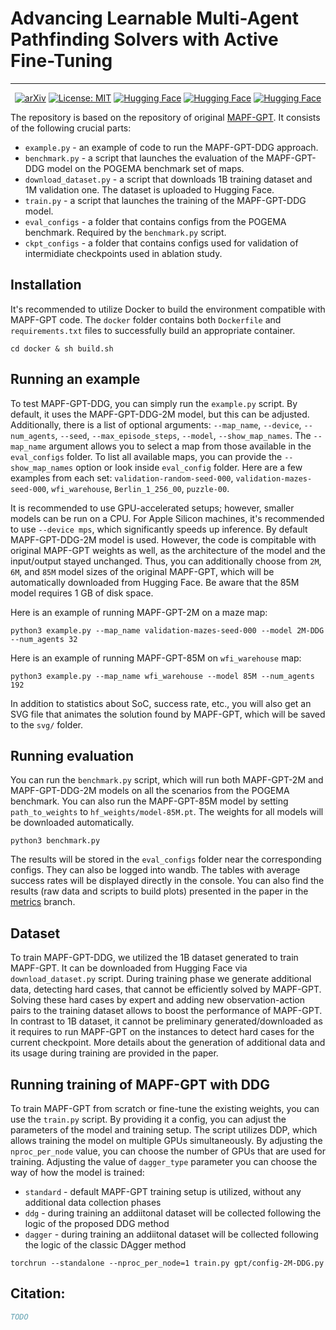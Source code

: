 # Advancing Learnable Multi-Agent Pathfinding Solvers with Active Fine-Tuning



<div align="center" dir="auto">

---
[![arXiv](https://img.shields.io/badge/arXiv-2506.23793-b31b1b.svg)](https://arxiv.org/abs/2506.23793)
[![License: MIT](https://img.shields.io/badge/License-MIT-blue.svg)](https://github.com/CognitiveAISystems/MAPF-GPT-DDG/blob/main/LICENSE)
[![Hugging Face](https://img.shields.io/badge/Weights-MAPF--GPT-blue?logo=huggingface)](https://huggingface.co/aandreychuk/MAPF-GPT/tree/main)
[![Hugging Face](https://img.shields.io/badge/Dataset-MAPF--GPT-blue?logo=huggingface)](https://huggingface.co/datasets/aandreychuk/MAPF-GPT/tree/main)
[![Hugging Face](https://img.shields.io/badge/Dataset-MAPF--GPT--DDG-blue?logo=huggingface)](https://huggingface.co/datasets/aandreychuk/MAPF-GPT-DDG/tree/main)
</div>

The repository is based on the repository of original [MAPF-GPT](https://github.com/CognitiveAISystems/MAPF-GPT). It consists of the following crucial parts:

- `example.py` - an example of code to run the MAPF-GPT-DDG approach.
- `benchmark.py` - a script that launches the evaluation of the MAPF-GPT-DDG model on the POGEMA benchmark set of maps.
- `download_dataset.py` - a script that downloads 1B training dataset and 1M validation one. The dataset is uploaded to Hugging Face.
- `train.py` - a script that launches the training of the MAPF-GPT-DDG model.
- `eval_configs` - a folder that contains configs from the POGEMA benchmark. Required by the `benchmark.py` script.
- `ckpt_configs` - a folder that contains configs used for validation of intermidiate checkpoints used in ablation study.

## Installation

It's recommended to utilize Docker to build the environment compatible with MAPF-GPT code. The `docker` folder contains both `Dockerfile` and `requirements.txt` files to successfully build an appropriate container.

```
cd docker & sh build.sh
```

## Running an example

To test MAPF-GPT-DDG, you can simply run the `example.py` script. By default, it uses the MAPF-GPT-DDG-2M model, but this can be adjusted.  
Additionally, there is a list of optional arguments: `--map_name`, `--device`, `--num_agents`, `--seed`, `--max_episode_steps`, `--model`, `--show_map_names`. The `--map_name` argument allows you to select a map from those available in the `eval_configs` folder. To list all available maps, you can provide the `--show_map_names` option or look inside `eval_config` folder. Here are a few examples from each set: `validation-random-seed-000`, `validation-mazes-seed-000`, `wfi_warehouse`, `Berlin_1_256_00`, `puzzle-00`.  

It is recommended to use GPU-accelerated setups; however, smaller models can be run on a CPU. For Apple Silicon machines, it's recommended to use `--device mps`, which significantly speeds up inference.
By default MAPF-GPT-DDG-2M model is used. However, the code is compitable with original MAPF-GPT weights as well, as the architecture of the model and the input/output stayed unchanged.
Thus, you can additionally choose from `2M`, `6M`, and `85M` model sizes of the original MAPF-GPT, which will be automatically downloaded from Hugging Face. Be aware that the 85M model requires 1 GB of disk space.


Here is an example of running MAPF-GPT-2M on a maze map:
```
python3 example.py --map_name validation-mazes-seed-000 --model 2M-DDG --num_agents 32
```


Here is an example of running MAPF-GPT-85M on `wfi_warehouse` map:
```
python3 example.py --map_name wfi_warehouse --model 85M --num_agents 192
```

In addition to statistics about SoC, success rate, etc., you will also get an SVG file that animates the solution found by MAPF-GPT, which will be saved to the `svg/` folder.


## Running evaluation

You can run the `benchmark.py` script, which will run both MAPF-GPT-2M and MAPF-GPT-DDG-2M models on all the scenarios from the POGEMA benchmark.
You can also run the MAPF-GPT-85M model by setting `path_to_weights` to `hf_weights/model-85M.pt`. The weights for all models will be downloaded automatically.

```
python3 benchmark.py
```

The results will be stored in the `eval_configs` folder near the corresponding configs. They can also be logged into wandb. The tables with average success rates will be displayed directly in the console.
You can also find the results (raw data and scripts to build plots) presented in the paper in the [metrics](https://github.com/Cognitive-AI-Systems/MAPF-GPT-DDG/tree/metrics) branch.

## Dataset

To train MAPF-GPT-DDG, we utilized the 1B dataset generated to train MAPF-GPT. It can be downloaded from Hugging Face via `download_dataset.py` script. During training phase we generate additional data, detecting hard cases, that cannot be efficiently solved by MAPF-GPT. Solving these hard cases by expert and adding new observation-action pairs to the training dataset allows to boost the performance of MAPF-GPT. In contrast to 1B dataset, it cannot be preliminary generated/downloaded as it requires to run MAPF-GPT on the instances to detect hard cases for the current checkpoint. More details about the generation of additional data and its usage during training are provided in the paper.


## Running training of MAPF-GPT with DDG

To train MAPF-GPT from scratch or fine-tune the existing weights, you can use the `train.py` script. By providing it a config, you can adjust the parameters of the model and training setup. The script utilizes DDP, which allows training the model on multiple GPUs simultaneously. By adjusting the `nproc_per_node` value, you can choose the number of GPUs that are used for training.
Adjusting the value of `dagger_type` parameter you can choose the way of how the model is trained:
  - `standard` - default MAPF-GPT training setup is utilized, without any additional data collection phases
  - `ddg` - during training an addiitonal dataset will be collected following the logic of the proposed DDG method
  - `dagger` - during training an addiitonal dataset will be collected following the logic of the classic DAgger method
```
torchrun --standalone --nproc_per_node=1 train.py gpt/config-2M-DDG.py
```

## Citation:

```bibtex
TODO
```
